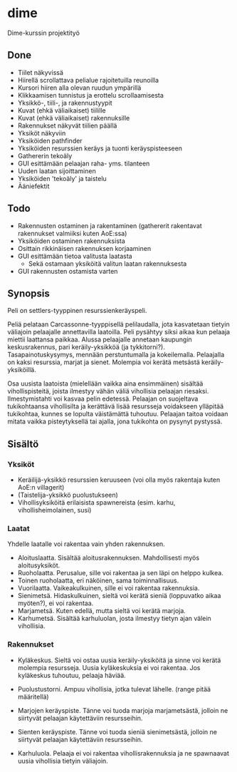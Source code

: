 dime
====

Dime-kurssin projektityö

## Done

- Tiilet näkyvissä
- Hiirellä scrollattava pelialue rajoitetuilla reunoilla
- Kursori hiiren alla olevan ruudun ympärillä
- Klikkaamisen tunnistus ja erottelu scrollaamisesta
- Yksikkö-, tiili-, ja rakennustyypit
- Kuvat (ehkä väliaikaiset) tiilille
- Kuvat (ehkä väliaikaiset) rakennuksille
- Rakennukset näkyvät tiilien päällä
- Yksiköt näkyviin
- Yksiköiden pathfinder
- Yksiköiden resurssien keräys ja tuonti keräyspisteeseen
- Gathererin tekoäly
- GUI esittämään pelaajan raha- yms. tilanteen
- Uuden laatan sijoittaminen
- Yksiköiden 'tekoäly' ja taistelu
- Ääniefektit

## Todo

- Rakennusten ostaminen ja rakentaminen (gathererit rakentavat rakennukset valmiiksi kuten AoE:ssa)
- Yksiköiden ostaminen rakennuksista
- Osittain rikkinäisen rakennuksen korjaaminen
- GUI esittämään tietoa valitusta laatasta
    - Sekä ostamaan yksiköitä valitun laatan rakennuksesta
- GUI rakennusten ostamista varten

## Synopsis

Peli on settlers-tyyppinen resurssienkeräyspeli.

Peliä pelataan Carcassonne-tyyppisellä pelilaudalla, jota kasvatetaan tietyin väliajoin pelaajalle annettavilla laatoilla.
Peli pysähtyy siksi aikaa kun pelaaja miettii laattansa paikkaa.
Alussa pelaajalle annetaan kaupungin keskusrakennus, pari keräily-yksikköä (ja tykkitorni?). Tasapainotuskysymys, mennään perstuntumalla ja kokeilemalla.
Pelaajalla on kaksi resurssia, marjat ja sienet. Molempia voi kerätä metsästä keräily-yksiköillä.

Osa uusista laatoista (mielellään vaikka aina ensimmäinen) sisältää vihollispisteitä, joista ilmestyy vähän väliä vihollisia pelaajan riesaksi. Ilmestymistahti voi kasvaa pelin edetessä.
Pelaajan on suojeltava tukikohtaansa vihollisilta ja kerättävä lisää resursseja voidakseen ylläpitää tukikohtaa, kunnes se lopulta väistämättä tuhoutuu.
Pelaajan taitoa voidaan mitata vaikka pisteytyksellä tai ajalla, jona tukikohta on pysynyt pystyssä.

## Sisältö

### Yksiköt

- Keräilijä-yksikkö resurssien keruuseen (voi olla myös rakentaja kuten AoE:n villagerit)
- (Taistelija-yksikkö puolustukseen)
- Vihollisyksiköitä erilaisista spawnereista (esim. karhu, vihollisheimolainen, susi)

### Laatat

Yhdelle laatalle voi rakentaa vain yhden rakennuksen.

- Aloituslaatta. Sisältää aloitusrakennuksen. Mahdollisesti myös aloitusyksiköt.
- Ruoholaatta. Perusalue, sille voi rakentaa ja sen läpi on helppo kulkea.
- Toinen ruoholaatta, eri näköinen, sama toiminnallisuus.
- Vuorilaatta. Vaikeakulkuinen, sille ei voi rakentaa rakennuksia.
- Sienimetsä. Hidaskulkuinen, sieltä voi kerätä sieniä (loppuvatko aikaa myöten?), ei voi rakentaa.
- Marjametsä. Kuten edellä, mutta sieltä voi kerätä marjoja.
- Karhumetsä. Sisältää karhuluolan, josta ilmestyy tietyn ajan välein vihollisia.

### Rakennukset

- Kyläkeskus. Sieltä voi ostaa uusia keräily-yksiköitä ja sinne voi kerätä molempia resursseja. Uusia kyläkeskuksia ei voi rakentaa. Jos kyläkeskus tuhoutuu, pelaaja häviää.
- Puolustustorni. Ampuu vihollisia, jotka tulevat lähelle. (range pitää määritellä)
- Marjojen keräyspiste. Tänne voi tuoda marjoja marjametsästä, jolloin ne siirtyvät pelaajan käytettäviin resursseihin.
- Sienten keräyspiste. Tänne voi tuoda sieniä sienimetsästä, jolloin ne siirtyvät pelaajan käytettäviin resursseihin.

- Karhuluola. Pelaaja ei voi rakentaa vihollisrakennuksia ja ne spawnaavat uusia vihollisia tietyin väliajoin.